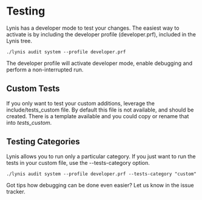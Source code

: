 # Testing

Lynis has a developer mode to test your changes. The easiest way to activate is by including the developer profile (developer.prf), included in the Lynis tree.

```
./lynis audit system --profile developer.prf
```

The developer profile will activate developer mode, enable debugging and perform a non-interrupted run.


## Custom Tests

If you only want to test your custom additions, leverage the include/tests_custom file. By default this file is not available, and should be created. There is a template available and you could copy or rename that into *tests_custom*.

## Testing Categories

Lynis allows you to run only a particular category. If you just want to run the tests in your custom file, use the --tests-category option.

```
./lynis audit system --profile developer.prf --tests-category "custom"
```



Got tips how debugging can be done even easier? Let us know in the issue tracker.